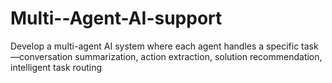 # Multi--Agent-AI-support
Develop a multi-agent AI system where each agent handles a specific task—conversation summarization, action extraction, solution recommendation, intelligent task routing
